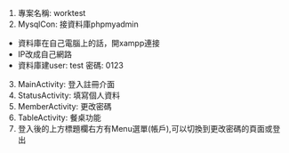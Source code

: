1. 專案名稱: worktest
2. MysqlCon: 接資料庫phpmyadmin
  * 資料庫在自己電腦上的話，開xampp連接
  * IP改成自己網路
  * 資料庫建user: test  密碼: 0123
3. MainActivity: 登入註冊介面
4. StatusActivity: 填寫個人資料
5. MemberActivity: 更改密碼
6. TableActivity: 餐桌功能
7. 登入後的上方標題欄右方有Menu選單(帳戶),可以切換到更改密碼的頁面或登出
  
